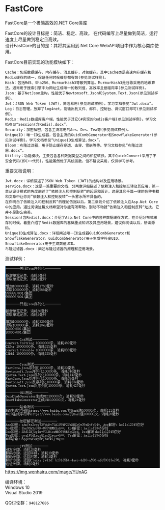 # FastCore
 FastCore是一个极简高效的.NET Core类库

FastCore的设计目标是：简洁、稳定、高效。 在代码编写上尽量做到简洁，运行速度上尽量做到稳定且高效。   
设计FastCore的目的是：其将其运用到.Net Core WebAPI项目中作为核心类库使用。   
   
FastCore目前实现的功能模块如下：   
```
Cache：包括数据缓存，内存缓存，消息缓存，对象缓存。其中Cache类是高速内存缓存和Redis缓存的统一，保证任何时候缓存都有效(参见测试样例)。   
Hash：包括Md5、Sha256、MurmurHash3等散列算法。MurmurHash3是谷歌采用的哈希算法，通常用于搜索引擎中为网址生成唯一的散列值，高效率且低碰闯率(参见测试样例)。   
Json：基于NetJson重构，性能优于Newtonsoft.Json和System.Text.Json(参见测试样例)。  
Jwt：JSON Web Token (JWT)，简洁易用(参见测试样例)。学习文档参见“Jwt.docx”。   
Log：日志管理，放弃了log4net，能输出到文件、邮件、控制台、调试窗口即可(参见测试样例)。   
Redis：Redis数据库客户端，性能优于其它C#实现的Redis客户端(参见测试样例)。学习文档参见“Session(含Redis).docx”。   
Security：加密解密，包含主流常用的Aes、Des、Tea等(参见测试样例)。
UniqueID：唯一ID生成器，包含主流的GuidCombGenerator和SnowflakeGenerator(参见测试样例)。学习文档参见“UniqueID生成算法.docx”。   
Bloom：布隆过滤器，用于防止缓存穿透、击穿、雪崩等等。学习文档参见“布隆过滤器.docx”。
Utility：功能模块，主要包含各种数据类型之间的相互转换。其中QuickConvert采用了不安全代码(即C++代码)，性能虽然优于系统函数，但不建议采用，仅供学习参考。
```

重要文档说明：   
```
Jwt.docx：详细描述了JSON Web Token (JWT)的结构以及应用场景。   
service.docx：这是一篇重要的文档，分两章详细描述了依赖注入和控制反转及其应用，第一章从设计模式的角度阐述了”依赖注入和控制反转“的起源和设计，这是其它千篇一律的各种书籍和文章中让你对”依赖注入和控制反转“一头雾水所不具备的。   
在你明白了依赖注入和控制反转“的理论依据以后，第二章则介绍了依赖注入在Asp.Net Core中的应用。通过阅读这篇文档希望对你能有所帮助，别动不动就”依赖注入和控制反转“炫技，它并不是那么完美。   
Session(含Redis).docx：介绍了Asp.Net Core中的各种数据缓存方式，在介绍分布式缓存的时候，着重介绍了Redis数据库的基础重点知识及其应用场景，建议你阅读以后，研读源码。
UniqueID生成算法.docx：详细阐述唯一ID生成器GuidCombGenerator和SnowflakeGenerator。GuidCombGenerator用于生成字符串UID，SnowflakeGenerator用于生成数值UID。  
布隆过滤器.docx：阐述布隆过滤器的原理和应用场景。   
```
   
测试样例：   

![image](https://github.com/bzmework/fastcore/blob/master/test.png)     
https://img.wenhairu.com/image/YUnAG

编译环境：   
Windows 10   
Visual Studio 2019   

QQ讨论群：```948127686```   


